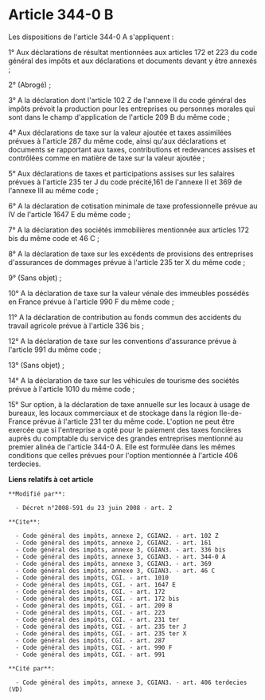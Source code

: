 # Article 344-0 B

Les dispositions de l'article 344-0 A s'appliquent : 

1° Aux déclarations de résultat mentionnées aux articles 172 et 223 du code général des impôts et aux déclarations et
documents devant y être annexés ; 

2° (Abrogé) ; 

3° A la déclaration dont l'article 102 Z de l'annexe II du code général des impôts prévoit la production pour les entreprises
ou personnes morales qui sont dans le champ d'application de l'article 209 B du même code ; 

4° Aux déclarations de taxe sur la valeur ajoutée et taxes assimilées prévues à l'article 287 du même code, ainsi qu'aux
déclarations et documents se rapportant aux taxes, contributions et redevances assises et contrôlées comme en matière de taxe
sur la valeur ajoutée ; 

5° Aux déclarations de taxes et participations assises sur les salaires prévues à l'article 235 ter J du code précité,161 de
l'annexe II et 369 de l'annexe III au même code ; 

6° A la déclaration de cotisation minimale de taxe professionnelle prévue au IV de l'article 1647 E du même code ; 

7° A la déclaration des sociétés immobilières mentionnée aux articles 172 bis du même code et 46 C ; 

8° A la déclaration de taxe sur les excédents de provisions des entreprises d'assurances de dommages prévue à l'article 235
ter X du même code ; 

9° (Sans objet) ; 

10° A la déclaration de taxe sur la valeur vénale des immeubles possédés en France prévue à l'article 990 F du même code ; 

11° A la déclaration de contribution au fonds commun des accidents du travail agricole prévue à l'article 336 bis ; 

12° A la déclaration de taxe sur les conventions d'assurance prévue à l'article 991 du même code ; 

13° (Sans objet) ; 

14° A la déclaration de taxe sur les véhicules de tourisme des sociétés prévue à l'article 1010 du même code ; 

15° Sur option, à la déclaration de taxe annuelle sur les locaux à usage de bureaux, les locaux commerciaux et de stockage
dans la région Ile-de-France prévue à l'article 231 ter du même code. L'option ne peut être exercée que si l'entreprise a
opté pour le paiement des taxes foncières auprès du comptable du service des grandes entreprises mentionné au premier alinéa
de l'article 344-0 A. Elle est formulée dans les mêmes conditions que celles prévues pour l'option mentionnée à l'article 406
terdecies.

**Liens relatifs à cet article**

	**Modifié par**:

	  - Décret n°2008-591 du 23 juin 2008 - art. 2

	**Cite**:

	  - Code général des impôts, annexe 2, CGIAN2. - art. 102 Z
	  - Code général des impôts, annexe 2, CGIAN2. - art. 161
	  - Code général des impôts, annexe 3, CGIAN3. - art. 336 bis
	  - Code général des impôts, annexe 3, CGIAN3. - art. 344-0 A
	  - Code général des impôts, annexe 3, CGIAN3. - art. 369
	  - Code général des impôts, annexe 3, CGIAN3. - art. 46 C
	  - Code général des impôts, CGI. - art. 1010
	  - Code général des impôts, CGI. - art. 1647 E
	  - Code général des impôts, CGI. - art. 172
	  - Code général des impôts, CGI. - art. 172 bis
	  - Code général des impôts, CGI. - art. 209 B
	  - Code général des impôts, CGI. - art. 223
	  - Code général des impôts, CGI. - art. 231 ter
	  - Code général des impôts, CGI. - art. 235 ter J
	  - Code général des impôts, CGI. - art. 235 ter X
	  - Code général des impôts, CGI. - art. 287
	  - Code général des impôts, CGI. - art. 990 F
	  - Code général des impôts, CGI. - art. 991

	**Cité par**:

	  - Code général des impôts, annexe 3, CGIAN3. - art. 406 terdecies (VD)
